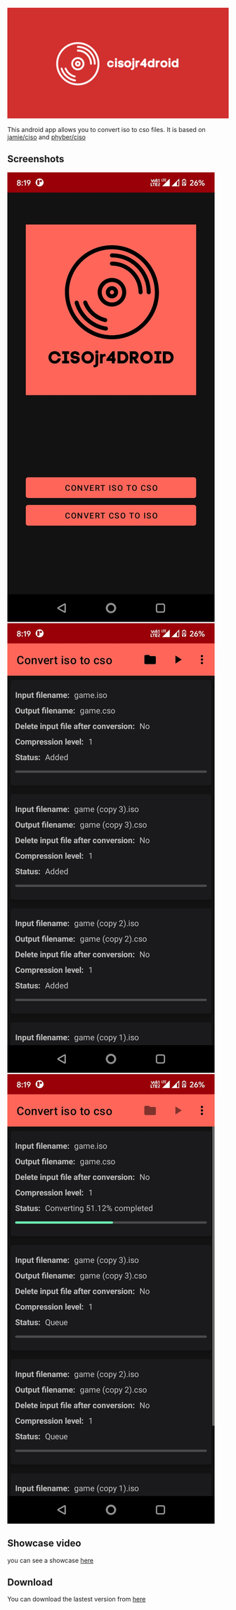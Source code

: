 ![](img/banner.png)

This android app allows you to convert iso to cso files. It is based on [jamie/ciso](https://github.com/jamie/ciso) and [phyber/ciso](https://github.com/phyber/ciso)

## Screenshots

![Main screen](img/mainscreen.jpg)
![games-added](img/games-added.jpg)
![games-converting](img/games-converting.jpg)

## Showcase video

you can see a showcase [here](https://youtu.be/6Bf-BM4ii0Q)

## Download

You can download the lastest version from [here](https://robertaguilera712.itch.io/cisojr4droid)